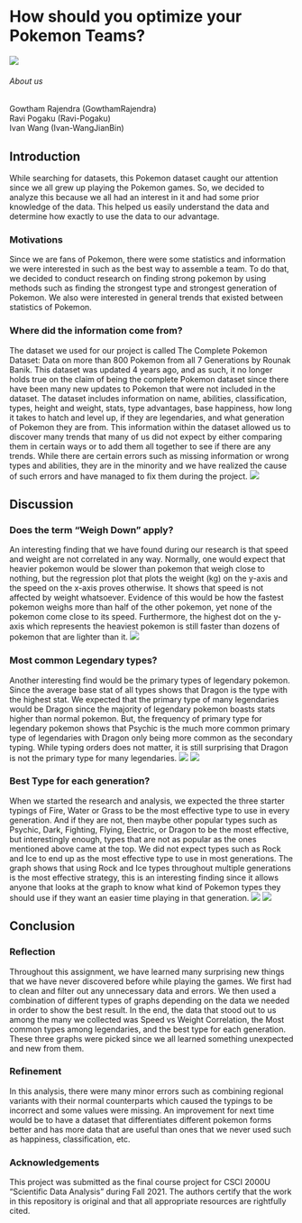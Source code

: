 # How should you optimize your Pokemon Teams?
![](/images/gens.jpg)
###### About us
Gowtham Rajendra (GowthamRajendra) <br/>
Ravi Pogaku (Ravi-Pogaku) <br/>
Ivan Wang (Ivan-WangJianBin)

## Introduction
  While searching for datasets, this Pokemon dataset caught our attention since we all grew up playing the Pokemon games. So, we decided to analyze this because we all had an interest in it and had some prior knowledge of the data. This helped us easily understand the data and determine how exactly to use the data to our advantage.

### Motivations
  Since we are fans of Pokemon, there were some statistics and information we were interested in such as the best way to assemble a team. To do that, we decided to conduct research on finding strong pokemon by using methods such as finding the strongest type and strongest generation of Pokemon. We also were interested in general trends that existed between statistics of Pokemon. 

### Where did the information come from?
  The dataset we used for our project is called The Complete Pokemon Dataset: Data on more than 800 Pokemon from all 7 Generations by Rounak Banik. This dataset was updated 4 years ago, and as such, it no longer holds true on the claim of being the complete Pokemon dataset since there have been many new updates to Pokemon that were not included in the dataset. The dataset includes information on name, abilities, classification, types, height and weight, stats, type advantages, base happiness, how long it takes to hatch and level up, if they are legendaries, and what generation of Pokemon they are from. This information within the dataset allowed us to discover many trends that many of us did not expect by either comparing them in certain ways or to add them all together to see if there are any trends. While there are certain errors such as missing information or wrong types and abilities, they are in the minority and we have realized the cause of such errors and have managed to fix them during the project.
      ![](/images/pic1.png)
 
## Discussion
### Does the term “Weigh Down” apply? 
  An interesting finding that we have found during our research is that speed and weight are not correlated in any way. Normally, one would expect that heavier pokemon would be slower than pokemon that weigh close to nothing, but the regression plot that plots the weight (kg) on the y-axis and the speed on the x-axis proves otherwise. It shows that speed is not affected by weight whatsoever. Evidence of this would be how the fastest pokemon weighs more than half of the other pokemon, yet none of the pokemon come close to its speed. Furthermore, the highest dot on the y-axis which represents the heaviest pokemon is still faster than dozens of pokemon that are lighter than it. 
            ![](/images/pic2.png)
      
### Most common Legendary types?
  Another interesting find would be the primary types of legendary pokemon. Since the average base stat of all types shows that Dragon is the type with the highest stat. We expected that the primary type of many legendaries would be Dragon since the majority of legendary pokemon boasts stats higher than normal pokemon. But, the frequency of primary type for legendary pokemon shows that Psychic is the much more common primary type of legendaries with Dragon only being more common as the secondary typing. While typing orders does not matter, it is still surprising that Dragon is not the primary type for many legendaries.
    ![](/images/pic3.png)
    ![](/images/pic4.png)

### Best Type for each generation?
  When we started the research and analysis, we expected the three starter typings of Fire, Water or Grass to be the most effective type to use in every generation. And if they are not, then maybe other popular types such as Psychic, Dark, Fighting, Flying, Electric, or Dragon to be the most effective, but interestingly enough, types that are not as popular as the ones mentioned above came at the top. We did not expect types such as Rock and Ice to end up as the most effective type to use in most generations. The graph shows that using Rock and Ice types throughout multiple generations is the most effective strategy, this is an interesting finding since it allows anyone that looks at the graph to know what kind of Pokemon types they should use if they want an easier time playing in that generation.
        ![](/images/pic5.png)
       ![](/images/pic6.png)

## Conclusion
### Reflection
  Throughout this assignment, we have learned many surprising new things that we have never discovered before while playing the games. We first had to clean and filter out any unnecessary data and errors. We then used a combination of different types of graphs depending on the data we needed in order to show the best result. In the end, the data that stood out to us among the many we collected was Speed vs Weight Correlation, the Most common types among legendaries, and the best type for each generation. These three graphs were picked since we all learned something unexpected and new from them.
 
### Refinement
  In this analysis, there were many minor errors such as combining regional variants with their normal counterparts which caused the typings to be incorrect and some values were missing. An improvement for next time would be to have a dataset that differentiates different pokemon forms better and has more data that are useful than ones that we never used such as happiness, classification, etc.

    
### Acknowledgements
This project was submitted as the final course project for CSCI 2000U “Scientific Data Analysis” during Fall 2021. The authors certify that the work in this repository is original and that all appropriate resources are rightfully cited.
